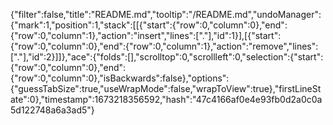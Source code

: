 {"filter":false,"title":"README.md","tooltip":"/README.md","undoManager":{"mark":1,"position":1,"stack":[[{"start":{"row":0,"column":0},"end":{"row":0,"column":1},"action":"insert","lines":["."],"id":1}],[{"start":{"row":0,"column":0},"end":{"row":0,"column":1},"action":"remove","lines":["."],"id":2}]]},"ace":{"folds":[],"scrolltop":0,"scrollleft":0,"selection":{"start":{"row":0,"column":0},"end":{"row":0,"column":0},"isBackwards":false},"options":{"guessTabSize":true,"useWrapMode":false,"wrapToView":true},"firstLineState":0},"timestamp":1673218356592,"hash":"47c4166af0e4e93fb0d2a0c0a5d122748a6a3ad5"}